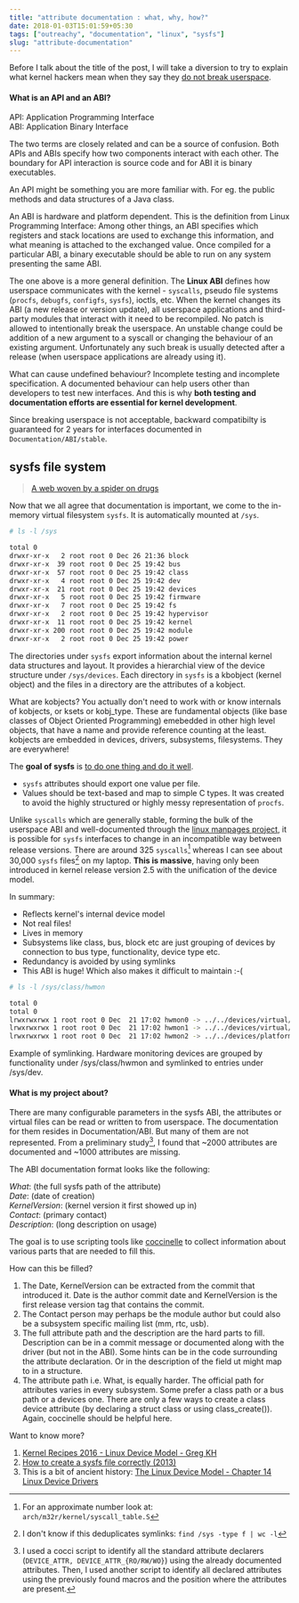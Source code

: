 ```yaml
---
title: "attribute documentation : what, why, how?"
date: 2018-01-03T15:01:59+05:30
tags: ["outreachy", "documentation", "linux", "sysfs"]
slug: "attribute-documentation"
---
```


Before I talk about the title of the post, I will take a diversion to try to
explain what kernel hackers mean when they say they [do not break
userspace](https://lkml.org/lkml/2012/12/23/75).

#### What is an API and an ABI?

API: Application Programming Interface  
ABI: Application Binary Interface

The two terms are closely related and can be a source of confusion. Both APIs
and ABIs specify how two components interact with each other. The boundary for
API interaction is source code and for ABI it is binary executables.

An API might be something you are more familiar with. For eg. the public methods
and data structures of a Java class.

An ABI is hardware and platform dependent. This is the definition from Linux
Programming Interface: Among other things, an ABI specifies which registers and
stack locations are used to exchange this information, and what meaning is
attached to the exchanged value. Once compiled for a particular ABI, a binary
executable should be able to run on any system presenting the same ABI.

The one above is a more general definition. The **Linux ABI** defines how
userspace communicates with the kernel - `syscalls`, pseudo file systems (`procfs`,
`debugfs`, `configfs`, `sysfs`), ioctls, etc. When the kernel changes its ABI (a new
release or version update), all userspace applications and third-party modules
that interact with it need to be recompiled. No patch is allowed to
intentionally break the userspace. An unstable change could be addition of a new
argument to a syscall or changing the behaviour of an existing argument.
Unfortunately any such break is usually detected after a release (when userspace
applications are already using it).

What can cause undefined behaviour? Incomplete testing and incomplete
specification. A documented behaviour can help users other than developers to
test new interfaces. And this is why **both testing and documentation efforts are
essential for kernel development**.

Since breaking userspace is not acceptable, backward compatibilty is guaranteed
for 2 years for interfaces documented in `Documentation/ABI/stable`.

## sysfs file system

> [A web woven by a spider on drugs](https://lwn.net/Articles/31185/)

Now that we all agree that documentation is important, we come to the in-memory
virtual filesystem `sysfs`. It is automatically mounted at `/sys`.

```bash
# ls -l /sys

total 0
drwxr-xr-x   2 root root 0 Dec 26 21:36 block
drwxr-xr-x  39 root root 0 Dec 25 19:42 bus
drwxr-xr-x  57 root root 0 Dec 25 19:42 class
drwxr-xr-x   4 root root 0 Dec 25 19:42 dev
drwxr-xr-x  21 root root 0 Dec 25 19:42 devices
drwxr-xr-x   5 root root 0 Dec 25 19:42 firmware
drwxr-xr-x   7 root root 0 Dec 25 19:42 fs
drwxr-xr-x   2 root root 0 Dec 25 19:42 hypervisor
drwxr-xr-x  11 root root 0 Dec 25 19:42 kernel
drwxr-xr-x 200 root root 0 Dec 25 19:42 module
drwxr-xr-x   2 root root 0 Dec 25 19:42 power
```

The directories under `sysfs` export information about the internal kernel data
structures and layout. It provides a hierarchial view of the device structure
under `/sys/devices`. Each directory in `sysfs` is a kbobject (kernel object) and
the files in a directory are the attributes of a kobject.

What are kobjects? You actually don't need to work with or know internals of
kobjects, or ksets or kobj\_type. These are fundamental objects (like base
classes of Object Oriented Programming) emebedded in other high level objects,
that have a name and provide reference counting at the least. kobjects are
embedded in devices, drivers, subsystems, filesystems. They are everywhere!

The **goal of sysfs** is [to do one thing and do it
well](https://en.wikipedia.org/wiki/Unix_philosophy).

* `sysfs` attributes should export one value per file.
* Values should be text-based and map to simple C types. It was created
  to avoid the highly structured or highly messy representation of `procfs`.

Unlike `syscalls` which are generally stable, forming the bulk of the userspace
ABI and well-documented through the [linux manpages
project](https://www.kernel.org/doc/man-pages/), it is possible for `sysfs`
interfaces to change in an incompatible way between release versions.  There are
around 325 `syscalls`[^1] whereas I can see about 30,000 `sysfs` files[^2] on my
laptop. **This is massive**, having only been introduced in kernel release
version 2.5 with the unification of the device model.

In summary:

* Reflects kernel's internal device model
* Not real files!
* Lives in memory
* Subsystems like class, bus, block etc are just grouping of devices by
  connection to bus type, functionality, device type etc.
* Redundancy is avoided by using symlinks
* This ABI is huge! Which also makes it difficult to maintain :-(

```bash
# ls -l /sys/class/hwmon

total 0
total 0
lrwxrwxrwx 1 root root 0 Dec  21 17:02 hwmon0 -> ../../devices/virtual/hwmon/hwmon0
lrwxrwxrwx 1 root root 0 Dec  21 17:02 hwmon1 -> ../../devices/virtual/hwmon/hwmon1
lrwxrwxrwx 1 root root 0 Dec  21 17:02 hwmon2 -> ../../devices/platform/coretemp.0/hwmon/hwmon2
```
Example of symlinking. Hardware monitoring devices are grouped by functionality under
/sys/class/hwmon and symlinked to entries under /sys/dev.

#### What is my project about?

There are many configurable parameters in the sysfs ABI, the attributes or
virtual files can be read or written to from userspace. The documentation for
them resides in Documentation/ABI. But many of them are not represented. From a
preliminary study[^3], I found that ~2000 attributes are documented and ~1000
attributes are missing.

The ABI documentation format looks like the following:

_What_:		(the full sysfs path of the attribute)  
_Date_:		(date of creation)  
_KernelVersion_:	(kernel version it first showed up in)  
_Contact_:	(primary contact)  
_Description_:	(long description on usage)  

The goal is to use scripting tools like
[coccinelle](http://coccinelle.lip6.fr/:Coccinelle) to collect information about
various parts that are needed to fill this.

How can this be filled?

1. The Date, KernelVersion can be extracted from the commit that introduced it.
   Date is the author commit date and KernelVersion is the first release version
   tag that contains the commit.
2. The Contact person may perhaps be the module author but could also be a
   subsystem specific mailing list (mm, rtc, usb).
3. The full attribute path and the description are the hard parts to fill.
   Description can be in a commit message or documented along with the driver
   (but not in the ABI). Some hints can be in the code surrounding the attribute
   declaration. Or in the description of the field ut might map to in a
   structure.
4. The attribute path i.e. What, is equally harder. The official path for attributes varies
   in every subsystem. Some prefer a class path or a bus path or a devices one.
   There are only a few ways to create a class device attribute (by declaring a
   struct class or using class\_create()). Again, coccinelle should be helpful
   here.

Want to know more?

1. [Kernel Recipes 2016 - Linux Device Model - Greg KH](https://www.youtube.com/watch?v=AdPxeGHIZ74)
2. [How to create a sysfs file correctly (2013)](http://kroah.com/log/blog/2013/06/26/how-to-create-a-sysfs-file-correctly/)
3. This is a bit of ancient history: [The Linux Device Model - Chapter 14 Linux Device Drivers](https://static.lwn.net/images/pdf/LDD3/ch14.pdf)

[^1]: For an approximate number look at: `arch/m32r/kernel/syscall_table.S`
[^2]: I don't know if this deduplicates symlinks: `find /sys -type f | wc -l`
[^3]: I used a cocci script to identify all the standard attribute declarers (`DEVICE_ATTR, DEVICE_ATTR_{RO/RW/WO}`) using the already documented attributes. Then, I used another script to identify all declared attributes using the previously found macros and the position where the attributes are present.
